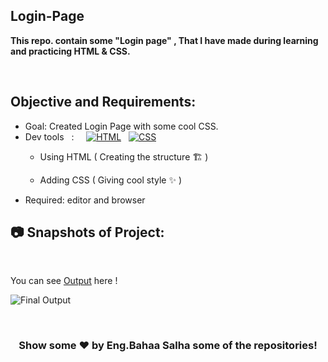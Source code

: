 ## Login-Page
**This repo. contain some "Login page" , That I have made during learning and practicing HTML & CSS.**
<br>


<br>

## Objective and Requirements:
- Goal: Created Login Page with some cool CSS.
- Dev tools  &nbsp; :  &nbsp; &nbsp; <a href="#"><img alt="HTML" src="https://img.shields.io/badge/HTML-E34F26.svg?logo=html5&logoColor=white"></a>  &nbsp;  <a href="#"><img alt="CSS" src="https://img.shields.io/badge/CSS-1572B6.svg?logo=css3&logoColor=white"></a> 
   *  Using HTML ( Creating the structure 🏗️ ) 

   *  Adding CSS ( Giving cool style ✨ )
- Required: editor and browser

##  :camera: Snapshots of Project:
<br>

You can see [Output](https://loginpage-bahaasalha.netlify.app/) here !

![Final Output](https://user-images.githubusercontent.com/91798754/204902316-a5b42ab8-76ac-48cd-abee-00cff97630a4.png)


 <br>
 
 
 <div align="center">

### Show some ❤️ by Eng.Bahaa Salha some of the repositories!

</div>
